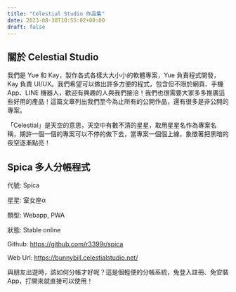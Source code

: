 ```yaml
---
title: "Celestial Studio 作品集"
date: 2023-08-30T10:55:02+08:00
draft: false
---
```

<!--more-->
## 關於 Celestial Studio

我們是 Yue 和 Kay，製作各式各樣大大小小的軟體專案，Yue 負責程式開發，Kay 負責 UI/UX。我們希望可以做出許多方便的程式，包含但不限於網頁、手機 App、LINE 機器人，歡迎有興趣的人與我們接洽！我們也很需要大家多多推廣這些好用的產品！這篇文章列出我們至今為止所有的公開作品，還有很多是非公開的專案。

「Celestial」是天空的意思，天空中有數不清的星星，取用星星名作為專案名稱，期許一個一個的專案可以不停的做下去，當專案一個個上線，象徵著把黑暗的夜空逐漸點亮！

## Spica 多人分帳程式

代號: Spica

星星: 室女座α

類型: Webapp, PWA

狀態: Stable online

Github: https://github.com/r3399r/spica

Web Url: https://bunnybill.celestialstudio.net/

與朋友出遊時，該如何分帳才好呢？這是個輕便的分帳系統，免登入註冊、免安裝 App，打開來就直接可以使用！